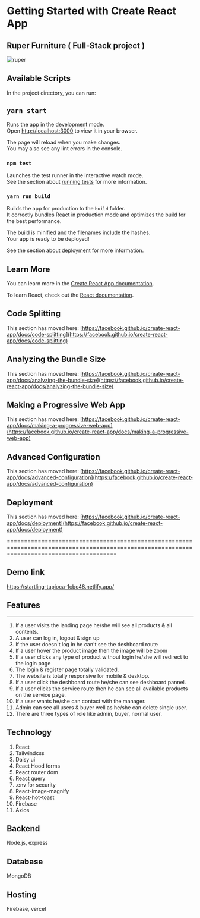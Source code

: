 # Getting Started with Create React App

 ## Ruper Furniture ( Full-Stack project )
![ruper](https://user-images.githubusercontent.com/91420693/226589143-8eb1f720-8a91-4c1f-adb3-3cc4681fbab0.png)


## Available Scripts

In the project directory, you can run:

## `yarn start`

Runs the app in the development mode.\
Open [http://localhost:3000](http://localhost:3000) to view it in your browser.

The page will reload when you make changes.\
You may also see any lint errors in the console.

### `npm test`

Launches the test runner in the interactive watch mode.\
See the section about [running tests](https://facebook.github.io/create-react-app/docs/running-tests) for more information.

### `yarn run build`

Builds the app for production to the `build` folder.\
It correctly bundles React in production mode and optimizes the build for the best performance.

The build is minified and the filenames include the hashes.\
Your app is ready to be deployed!

See the section about [deployment](https://facebook.github.io/create-react-app/docs/deployment) for more information.


## Learn More

You can learn more in the [Create React App documentation](https://facebook.github.io/create-react-app/docs/getting-started).

To learn React, check out the [React documentation](https://reactjs.org/).

## Code Splitting

This section has moved here: [https://facebook.github.io/create-react-app/docs/code-splitting](https://facebook.github.io/create-react-app/docs/code-splitting)

## Analyzing the Bundle Size

This section has moved here: [https://facebook.github.io/create-react-app/docs/analyzing-the-bundle-size](https://facebook.github.io/create-react-app/docs/analyzing-the-bundle-size)

## Making a Progressive Web App

This section has moved here: [https://facebook.github.io/create-react-app/docs/making-a-progressive-web-app](https://facebook.github.io/create-react-app/docs/making-a-progressive-web-app)

## Advanced Configuration

This section has moved here: [https://facebook.github.io/create-react-app/docs/advanced-configuration](https://facebook.github.io/create-react-app/docs/advanced-configuration)

## Deployment

This section has moved here: [https://facebook.github.io/create-react-app/docs/deployment](https://facebook.github.io/create-react-app/docs/deployment)

============================================================================================================================================
## Demo link 
https://startling-tapioca-1cbc48.netlify.app/

## Features 
---------------------------------------------------------------------------------------------------

1. If a user visits the landing page he/she will see all products & all contents.
2. A user can log in, logout & sign up
3. If the user doesn't log in he can't see the deshboard route
4. If a user hover the product image then the image will be zoom
5. If a user clicks any type of product without login he/she will redirect to the login page
6. The login & register page totally validated.
7. The website is totally responsive for mobile & desktop.
8. If a user click the deshboard route he/she can see deshboard pannel.
9. If a user clicks the service route then he can see all available products on the service page.
10. If a user wants he/she can contact with the manager.
11. Admin can see all users & buyer well as he/she can delete single user.
12. There are three types of role like admin, buyer, normal user.


## Technology
1. React
2. Tailwindcss
3. Daisy ui
4. React Hood forms
5. React router dom
6. React query
7. .env for security
8. React-image-magnify
9. React-hot-toast
10. Firebase
11. Axios

## Backend
Node.js, express

## Database
MongoDB 

## Hosting
Firebase, vercel

